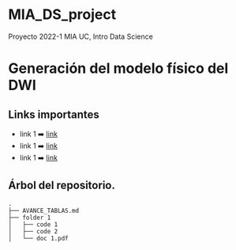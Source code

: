 # MIA_DS_project
Proyecto 2022-1 MIA UC, Intro Data Science
# Generación del modelo físico del DWI

## Links importantes

+ link 1 :arrow_right: [link](https://miro.com)
+ link 1 :arrow_right: [link](https://docs.google.com)
+ link 1 :arrow_right: [link](https://docs.google.com)

## Árbol del repositorio.

```
.
├── AVANCE_TABLAS.md
├── folder 1
│   ├── code 1
│   ├── code 2
│   └── doc 1.pdf
